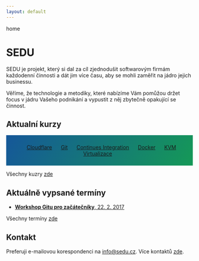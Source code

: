 ```yaml
---
layout: default
---
```


<style>
.background {
    color: #fff;
    text-align: center;
    background-color: #159957;
    background-image: linear-gradient(120deg, #155799, #159957);
}
</style>

home

# SEDU

SEDU je projekt, který si dal za cíl zjednodušit softwarovým firmám každodenní činnosti a dát jim více času, aby se mohli zaměřit na jádro jejich businessu.

Věříme, že technologie a metodiky, které nabízíme Vám pomůžou držet focus v jádru Vašeho podnikání a vypustit z něj zbytečně opakující se činnost.

## Aktualní kurzy

<div class="background" style="padding: 10px">

<!-- <a href="/kurzy/aws.html" class="btn" style="margin: 10px">Amazon Web Services (AWS)</a> -->
<a href="/kurzy/cloudflare.html" class="btn" style="margin: 10px">Cloudflare</a>
<a href="/kurzy/git.html" class="btn" style="margin: 10px">Git</a>
<a href="/kurzy/continues-integration.html" class="btn" style="margin: 10px">Continues Integration</a>
<a href="/kurzy/docker.html" class="btn" style="margin: 10px">Docker</a>
<a href="/kurzy/kvm-virtualizace.html" class="btn" style="margin: 10px">KVM Virtualizace</a>

</div>

Všechny kuzry [zde](/kurzy)

## Aktuálně vypsané termíny

- [__Workshop Gitu pro začátečníky__, 22. 2. 2017](https://sedu.cz/terminy/2017-02-22-workshop-gitu-pro-zacatecniky.html)

Všechny termíny [zde](/terminy)

## Kontakt

Preferuji e-mailovou korespondenci na <info@sedu.cz>. Více kontaktů [zde](/kontakt.html).


